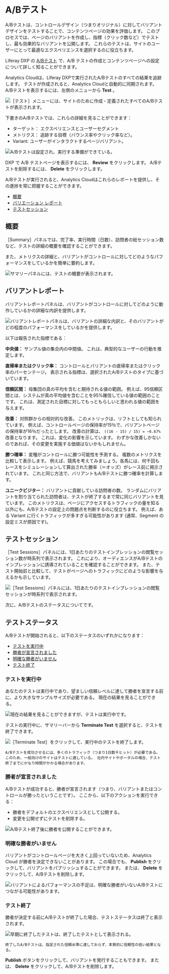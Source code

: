 # A/Bテスト

A/Bテストは、コントロールデザイン（つまりオリジナル）に対してバリアントデザインをテストすることで、コンテンツページの効果を評価します。 このプロセスでは、ページのバリアントを作成し、指標（クリック数など）でテストし、最も効果的なバリアントを公開します。 これらのテストは、サイトのユーザーにとって最適なエクスペリエンスを選択するのに役立ちます。

Liferay DXP の [A/Bテスト](https://learn.liferay.com/w/dxp/site-building/optimizing-sites/ab-testing/ab-testing) で、A/B テストの作成とコンテンツページへの設定について詳しく知ることができます。

Analytics Cloudは、Liferay DXPで実行されたA/Bテストのすべての結果を追跡します。 テストが作成されると、Analytics Cloudと自動的に同期されます。 A/Bテストを表示するには、左側のメニューから **Test** 。

![［テスト］メニューには、サイトのために作成・定義されたすべてのA/Bテストが表示されます。](a-b-testing/images/01.png)

下書きのA/Bテストでは、これらの詳細を見ることができます：

* ターゲット： エクスペリエンスとユーザーセグメント
* メトリクス： 追跡する目標（バウンス率やクリック率など）。
* Variant: ユーザーがインタラクトするページバリアント。

![A/Bテストは設定され、実行する準備ができている。](a-b-testing/images/02.png)

DXP で A/B テストページを表示するには、 **Review** をクリックします。 A/Bテストを削除するには、 **Delete** をクリックします。

A/Bテストが実行されると、Analytics Cloudはこれらのレポートを提供し、その進捗を常に把握することができます。

* [概要](#summary)
* [バリエーション レポート](#variant-report)
* [テストセッション](#test-sessions)

## 概要

［Summary］パネルでは、完了率、実行時間（日数）、訪問者の総セッション数など、テストの詳細の概要を確認することができます。

また、メトリクスの詳細と、バリアントがコントロールに対してどのようなパフォーマンスをしているかを簡単に要約します。

![サマリーパネルには、テストの概要が表示されます。](a-b-testing/images/03.png)

## バリアントレポート

バリアントレポートパネルは、バリアントがコントロールに対してどのように動作しているかの詳細な内訳を提供します。

![バリアントレポートパネルは、バリアントの詳細な内訳と、そのバリアントがどの程度のパフォーマンスをしているかを提供します。](a-b-testing/images/04.png)

以下は報告された指標である：

**中央値：** サンプル値の集合内の中間値。 これは、典型的なユーザーの行動を推定します。

**直帰率またはクリック率：** コントロールとバリアントの直帰率またはクリック率のパーセンテージ。 表示される指標は、選択されたA/Bテストのタイプに基づいています。

**信頼区間：** 母集団の真の平均を含むと期待される値の範囲。 例えば、95信頼区間とは、システムが真の平均値を含むことを95%確信している値の範囲のことです。 これは、測定された目標に対してもっともらしいと思われる値の範囲を与えます。

**改善：** 対照群からの相対的な改善。 このメトリックは、リフトとしても知られています。 例えば、コントロールページの保持率が15％で、バリアントページの保持率が16％だったとします。 改善の計算は、 `((16 - 15) / 15) = ~6.67%` 改善となります。 これは、変化の影響を示しています。 わずかな改善しかないのであれば、その変更を実施する価値はないかもしれません。

**勝つ確率：** 変種がコントロールに勝つ可能性を予測する。 複数のメトリクスを比較して表示します。 例えば、競馬を考えてみましょう。各馬には、何千回もレースをシミュレーションして算出された勝率（＝オッズ）がレース前に掲示されています。 これと同じ方法で、バリアントもA/Bテストに勝つ確率を計算します。

**ユニークビジター：** バリアントに貢献している訪問者の数。 ランダムにバリアントを割り当てられた訪問者は、テストが終了するまで常に同じバリアントを見ています。 このメトリクスは、ページにアクセスするトラフィックの量を知る以外にも、A/Bテストの設定上の問題点を判断するのに役立ちます。 例えば、ある Variant に行くトラフィックが多すぎる可能性があります (通常、Segment の設定ミスが原因です)。

## テストセッション

［Test Sessions］パネルには、1日あたりのテストインプレッションの閲覧セッション数が時系列で表示されます。 これにより、オーディエンスがA/Bテストのインプレッションに誘導されていることを確認することができます。 また、テスト開始前と比較して、テストがページへのトラフィックにどのような影響を与えるかも示しています。

![［Test Sessions］パネルには、1日あたりのテストインプレッションの閲覧セッションが時系列で表示されます。](a-b-testing/images/05.png)

次に、A/Bテストのステータスについてです。

## テストステータス

A/Bテストが開始されると、以下のステータスのいずれかになります：

* [テストを実行中](#test-is-running)
* [勝者が宣言されました](#winner-declared)
* [明確な勝者がいません](#no-clear-winner)
* [テスト終了](#test-terminated)

### テストを実行中

あなたのテストは実行中であり、望ましい信頼レベルに達して勝者を宣言する前に、より大きなサンプルサイズが必要である。 現在の結果を見ることができる。

![現在の結果を見ることができますが、テストは実行中です。](a-b-testing/images/06.png)

テストの実行中に、サマリーバーから **Terminate Test** を選択すると、テストを終了できます。

![［Terminate Test］をクリックして、実行中のテストを終了します。](a-b-testing/images/07.png)

```{important}
A/Bテストを成功させるには、多くのトラフィック（つまり1日数千ヒット）が必要である。 このため、一般向けのサイトはテストに適している。 社内サイトやポータルの場合、テスト終了までにかなり時間がかかる場合があります。
```

### 勝者が宣言されました

A/Bテストが成功すると、勝者が宣言されます（つまり、バリアントまたはコントロールが勝ったということです）。 ここから、以下のアクションを実行できる：

* 勝者をデフォルトのエクスペリエンスとして公開する。
* 変更を公開せずにテストを削除する。

![A/Bテスト終了後に勝者を公開することができます。](a-b-testing/images/08.png)

### 明確な勝者がいません

バリアントがコントロールページを大きく上回っていないため、Analytics Cloud が勝者を決定できないことがあります。 この場合でも、 **Publish** をクリックして、バリアントをパブリッシュすることができます。 または、 **Delete** をクリックして、A/Bテストを削除します。

![バリアントによるパフォーマンスの不足は、明確な勝者がいないA/Bテストにつながる可能性があります。 ](a-b-testing/images/09.png)

### テスト終了

勝者が決定する前にA/Bテストが終了した場合、テストステータスは終了と表示されます。

![早期に終了したテストは、終了したテストとして表示される。](./a-b-testing/images/10.png)

```{note}
終了したA/Bテストは、指定された信頼水準に達しておらず、本質的に信頼性の低い結果となる。
```

**Publish** ボタンをクリックして、バリアントを発行することもできます。 または、 **Delete** をクリックして、A/Bテストを削除します。
